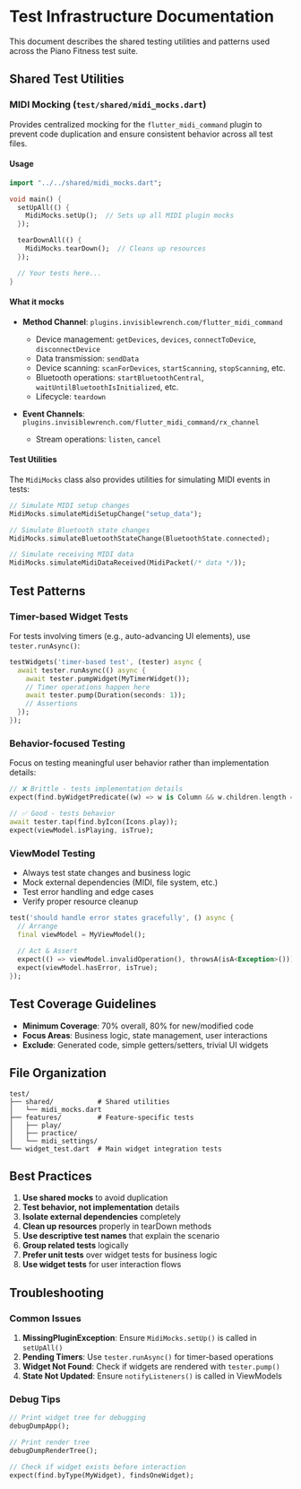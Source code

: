 # Test Infrastructure Documentation

This document describes the shared testing utilities and patterns used across the Piano Fitness test suite.

## Shared Test Utilities

### MIDI Mocking (`test/shared/midi_mocks.dart`)

Provides centralized mocking for the `flutter_midi_command` plugin to prevent code duplication and ensure consistent behavior across all test files.

#### Usage

```dart
import "../../shared/midi_mocks.dart";

void main() {
  setUpAll(() {
    MidiMocks.setUp();  // Sets up all MIDI plugin mocks
  });

  tearDownAll(() {
    MidiMocks.tearDown();  // Cleans up resources
  });

  // Your tests here...
}
```

#### What it mocks

- **Method Channel**: `plugins.invisiblewrench.com/flutter_midi_command`
  - Device management: `getDevices`, `devices`, `connectToDevice`, `disconnectDevice`
  - Data transmission: `sendData`
  - Device scanning: `scanForDevices`, `startScanning`, `stopScanning`, etc.
  - Bluetooth operations: `startBluetoothCentral`, `waitUntilBluetoothIsInitialized`, etc.
  - Lifecycle: `teardown`

- **Event Channels**: `plugins.invisiblewrench.com/flutter_midi_command/rx_channel`
  - Stream operations: `listen`, `cancel`

#### Test Utilities

The `MidiMocks` class also provides utilities for simulating MIDI events in tests:

```dart
// Simulate MIDI setup changes
MidiMocks.simulateMidiSetupChange("setup_data");

// Simulate Bluetooth state changes  
MidiMocks.simulateBluetoothStateChange(BluetoothState.connected);

// Simulate receiving MIDI data
MidiMocks.simulateMidiDataReceived(MidiPacket(/* data */));
```

## Test Patterns

### Timer-based Widget Tests

For tests involving timers (e.g., auto-advancing UI elements), use `tester.runAsync()`:

```dart
testWidgets('timer-based test', (tester) async {
  await tester.runAsync(() async {
    await tester.pumpWidget(MyTimerWidget());
    // Timer operations happen here
    await tester.pump(Duration(seconds: 1));
    // Assertions
  });
});
```

### Behavior-focused Testing

Focus on testing meaningful user behavior rather than implementation details:

```dart
// ❌ Brittle - tests implementation details
expect(find.byWidgetPredicate((w) => w is Column && w.children.length == 2), findsOneWidget);

// ✅ Good - tests behavior
await tester.tap(find.byIcon(Icons.play));
expect(viewModel.isPlaying, isTrue);
```

### ViewModel Testing

- Always test state changes and business logic
- Mock external dependencies (MIDI, file system, etc.)
- Test error handling and edge cases
- Verify proper resource cleanup

```dart
test('should handle error states gracefully', () async {
  // Arrange
  final viewModel = MyViewModel();
  
  // Act & Assert
  expect(() => viewModel.invalidOperation(), throwsA(isA<Exception>()));
  expect(viewModel.hasError, isTrue);
});
```

## Test Coverage Guidelines

- **Minimum Coverage**: 70% overall, 80% for new/modified code
- **Focus Areas**: Business logic, state management, user interactions
- **Exclude**: Generated code, simple getters/setters, trivial UI widgets

## File Organization

```
test/
├── shared/           # Shared utilities
│   └── midi_mocks.dart
├── features/         # Feature-specific tests
│   ├── play/
│   ├── practice/
│   └── midi_settings/
└── widget_test.dart  # Main widget integration tests
```

## Best Practices

1. **Use shared mocks** to avoid duplication
2. **Test behavior, not implementation** details
3. **Isolate external dependencies** completely
4. **Clean up resources** properly in tearDown methods
5. **Use descriptive test names** that explain the scenario
6. **Group related tests** logically
7. **Prefer unit tests** over widget tests for business logic
8. **Use widget tests** for user interaction flows

## Troubleshooting

### Common Issues

1. **MissingPluginException**: Ensure `MidiMocks.setUp()` is called in `setUpAll()`
2. **Pending Timers**: Use `tester.runAsync()` for timer-based operations
3. **Widget Not Found**: Check if widgets are rendered with `tester.pump()`
4. **State Not Updated**: Ensure `notifyListeners()` is called in ViewModels

### Debug Tips

```dart
// Print widget tree for debugging
debugDumpApp();

// Print render tree
debugDumpRenderTree();

// Check if widget exists before interaction
expect(find.byType(MyWidget), findsOneWidget);
```
